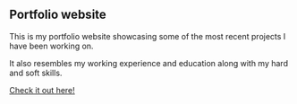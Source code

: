 ## Portfolio website

This is my portfolio website showcasing some of the most recent projects I have been working on. 

It also resembles my working experience and education along with my hard and soft skills.

[Check it out here!](https://www.ikergonzalez.dev/)

